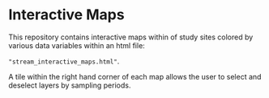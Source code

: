 # Interactive Maps
This repository contains interactive maps within of study sites colored by various data variables within an html file:

```"stream_interactive_maps.html"```. 

A tile within the right hand corner of each map allows the user to select and deselect layers by sampling periods.
